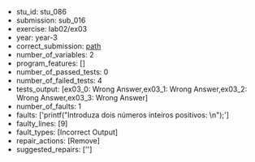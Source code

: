 - stu_id: stu_086	       
- submission: sub_016
- exercise: lab02/ex03
- year: year-3
- correct_submission: [path](https://github.com/pmorvalho/C-Pack-IPAs/blob/main/correct_submissions/year-3/lab02/ex03/ex03-stu_086-sub_015)
- number_of_variables: 2
- program_features: [] 
- number_of_passed_tests: 0
- number_of_failed_tests: 4
- tests_output: [ex03_0: Wrong Answer,ex03_1: Wrong Answer,ex03_2: Wrong Answer,ex03_3: Wrong Answer]
- number_of_faults: 1
- faults: ['printf("Introduza dois números inteiros positivos: \n");']
- faulty_lines: [9]
- fault_types: [Incorrect Output]
- repair_actions: [Remove] 
- suggested_repairs: ['']
